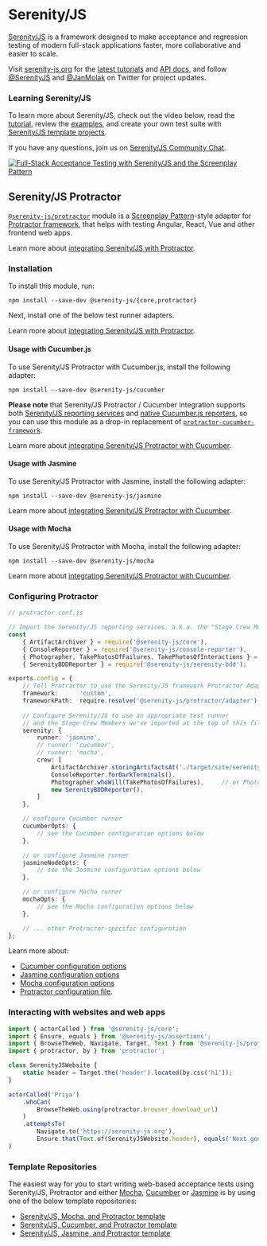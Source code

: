 # Serenity/JS

[Serenity/JS](https://serenity-js.org) is a framework designed to make acceptance and regression testing
of modern full-stack applications faster, more collaborative and easier to scale.

Visit [serenity-js.org](https://serenity-js.org/) for the [latest tutorials](https://serenity-js.org/handbook/)
and [API docs](https://serenity-js.org/modules/), and follow [@SerenityJS](https://twitter.com/SerenityJS) and [@JanMolak](https://twitter.com/JanMolak) on Twitter for project updates.

### Learning Serenity/JS

To learn more about Serenity/JS, check out the video below, read the [tutorial](https://serenity-js.org/handbook/thinking-in-serenity-js/index.html), review the [examples](https://github.com/serenity-js/serenity-js/tree/master/examples), and create your own test suite with [Serenity/JS template projects](https://github.com/serenity-js).

If you have any questions, join us on [Serenity/JS Community Chat](https://gitter.im/serenity-js/Lobby).

[![Full-Stack Acceptance Testing with Serenity/JS and the Screenplay Pattern](https://img.youtube.com/vi/djPMf-n93Rw/0.jpg)](https://www.youtube.com/watch?v=djPMf-n93Rw)

## Serenity/JS Protractor

[`@serenity-js/protractor`](https://serenity-js.org/modules/protractor/) module is a [Screenplay Pattern](https://serenity-js.org/handbook/thinking-in-serenity-js/screenplay-pattern.html)-style adapter
for [Protractor framework](https://www.protractortest.org/), that helps with testing Angular, React, Vue
and other frontend web apps.

Learn more about [integrating Serenity/JS with Protractor](https://serenity-js.org/handbook/integration/serenityjs-and-protractor.html).

### Installation

To install this module, run:

```console
npm install --save-dev @serenity-js/{core,protractor}
```

Next, install one of the below test runner adapters.

Learn more about [integrating Serenity/JS with Protractor](https://serenity-js.org/handbook/integration/serenityjs-and-protractor.html).

#### Usage with Cucumber.js

To use Serenity/JS Protractor with Cucumber.js, install the following adapter:
```console
npm install --save-dev @serenity-js/cucumber
```

**Please note** that Serenity/JS Protractor / Cucumber integration supports both [Serenity/JS reporting services](https://serenity-js.org/handbook/reporting/index.html) and [native Cucumber.js reporters](https://github.com/cucumber/cucumber-js/blob/master/docs/cli.md#built-in-formatters), so you can use this module as a drop-in replacement of [`protractor-cucumber-framework`](https://www.npmjs.com/package/protractor-cucumber-framework).

Learn more about [integrating Serenity/JS Protractor with Cucumber](https://serenity-js.org/handbook/integration/serenityjs-and-protractor.html#integrating-protractor-with-serenity-js-and-cucumber).

#### Usage with Jasmine

To use Serenity/JS Protractor with Jasmine, install the following adapter:
```console
npm install --save-dev @serenity-js/jasmine
```

Learn more about [integrating Serenity/JS Protractor with Cucumber](https://serenity-js.org/handbook/integration/serenityjs-and-protractor.html#integrating-protractor-with-serenity-js-and-jasmine).

#### Usage with Mocha

To use Serenity/JS Protractor with Mocha, install the following adapter:
```console
npm install --save-dev @serenity-js/mocha
```

Learn more about [integrating Serenity/JS Protractor with Cucumber](https://serenity-js.org/handbook/integration/serenityjs-and-protractor.html#integrating-protractor-with-serenity-js-and-mocha).

### Configuring Protractor

```typescript
// protractor.conf.js

// Import the Serenity/JS reporting services, a.k.a. the "Stage Crew Members"
const
    { ArtifactArchiver } = require('@serenity-js/core'),
    { ConsoleReporter } = require('@serenity-js/console-reporter'),
    { Photographer, TakePhotosOfFailures, TakePhotosOfInteractions } = require('@serenity-js/protractor'),
    { SerenityBDDReporter } = require('@serenity-js/serenity-bdd');

exports.config = {
    // Tell Protractor to use the Serenity/JS framework Protractor Adapter
    framework:      'custom',
    frameworkPath:  require.resolve('@serenity-js/protractor/adapter'),
  
    // Configure Serenity/JS to use an appropriate test runner
    // and the Stage Crew Members we've imported at the top of this file
    serenity: {
        runner: 'jasmine',
        // runner: 'cucumber',
        // runner: 'mocha',
        crew: [
            ArtifactArchiver.storingArtifactsAt('./target/site/serenity'),
            ConsoleReporter.forDarkTerminals(),
            Photographer.whoWill(TakePhotosOfFailures),     // or Photographer.whoWill(TakePhotosOfInteractions),
            new SerenityBDDReporter(),
        ]
    },

    // configure Cucumber runner
    cucumberOpts: {
        // see the Cucumber configuration options below
    },

    // or configure Jasmine runner
    jasmineNodeOpts: {
        // see the Jasmine configuration options below
    },

    // or configure Mocha runner
    mochaOpts: {
        // see the Mocha configuration options below
    },

    // ... other Protractor-specific configuration   
};
```

Learn more about:
- [Cucumber configuration options](https://serenity-js.org/modules/cucumber/class/src/cli/CucumberConfig.ts~CucumberConfig.html)
- [Jasmine configuration options](https://serenity-js.org/modules/jasmine/class/src/adapter/JasmineConfig.ts~JasmineConfig.html)
- [Mocha configuration options](https://serenity-js.org/modules/mocha/class/src/adapter/MochaConfig.ts~MochaConfig.html)
- [Protractor configuration file](https://github.com/angular/protractor/blob/master/lib/config.ts).

### Interacting with websites and web apps

```typescript
import { actorCalled } from '@serenity-js/core';
import { Ensure, equals } from '@serenity-js/assertions';
import { BrowseTheWeb, Navigate, Target, Text } from '@serenity-js/protractor';
import { protractor, by } from 'protractor';

class SerenityJSWebsite {
    static header = Target.the('header').located(by.css('h1'));
}

actorCalled('Priya')
    .whoCan(
        BrowseTheWeb.using(protractor.browser_download_url)
    )
    .attemptsTo(
        Navigate.to('https://serenity-js.org'),
        Ensure.that(Text.of(SerenityJSWebsite.header), equals('Next generation acceptance testing')),
)
```

### Template Repositories

The easiest way for you to start writing web-based acceptance tests using Serenity/JS, Protractor and either [Mocha](https://mochajs.org/), [Cucumber](https://github.com/cucumber/cucumber-js) or [Jasmine](https://jasmine.github.io/) is by using one of the below template repositories:

- [Serenity/JS, Mocha, and Protractor template](https://github.com/serenity-js/serenity-js-mocha-protractor-template)
- [Serenity/JS, Cucumber, and Protractor template](https://github.com/serenity-js/serenity-js-cucumber-protractor-template)
- [Serenity/JS, Jasmine, and Protractor template](https://github.com/serenity-js/serenity-js-jasmine-protractor-template)


